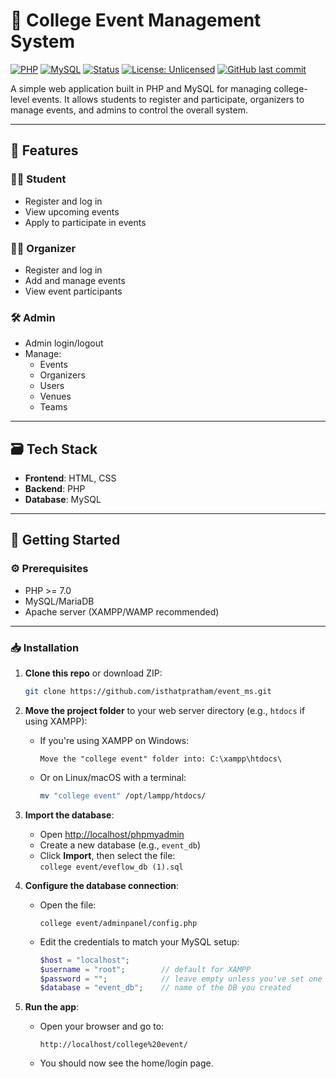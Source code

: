 # 🎉 College Event Management System

[![PHP](https://img.shields.io/badge/Backend-PHP-blue)](https://www.php.net/)
[![MySQL](https://img.shields.io/badge/Database-MySQL-orange)](https://www.mysql.com/)
[![Status](https://img.shields.io/badge/Status-Working-brightgreen)]()
[![License: Unlicensed](https://img.shields.io/badge/License-Educational-lightgrey)]()
[![GitHub last commit](https://img.shields.io/github/last-commit/isthatpratham/event_ms)](https://github.com/isthatpratham/event_ms)

A simple web application built in PHP and MySQL for managing college-level events. It allows students to register and participate, organizers to manage events, and admins to control the overall system.

---

## 📌 Features

### 👨‍🎓 Student
- Register and log in
- View upcoming events
- Apply to participate in events

### 🧑‍💼 Organizer
- Register and log in
- Add and manage events
- View event participants

### 🛠️ Admin
- Admin login/logout
- Manage:
  - Events
  - Organizers
  - Users
  - Venues
  - Teams

---

## 🗃️ Tech Stack

- **Frontend**: HTML, CSS
- **Backend**: PHP
- **Database**: MySQL

---

## 🚀 Getting Started

### ⚙️ Prerequisites

- PHP >= 7.0
- MySQL/MariaDB
- Apache server (XAMPP/WAMP recommended)

---

### 📥 Installation

1. **Clone this repo** or download ZIP:
   ```bash
   git clone https://github.com/isthatpratham/event_ms.git
2. **Move the project folder** to your web server directory (e.g., `htdocs` if using XAMPP):

   - If you're using XAMPP on Windows:
     ```
     Move the "college event" folder into: C:\xampp\htdocs\
     ```
   - Or on Linux/macOS with a terminal:
     ```bash
     mv "college event" /opt/lampp/htdocs/
     ```

3. **Import the database**:
   - Open [http://localhost/phpmyadmin](http://localhost/phpmyadmin)
   - Create a new database (e.g., `event_db`)
   - Click **Import**, then select the file:  
     `college event/eveflow_db (1).sql`

4. **Configure the database connection**:
   - Open the file:
     ```
     college event/adminpanel/config.php
     ```
   - Edit the credentials to match your MySQL setup:
     ```php
     $host = "localhost";
     $username = "root";        // default for XAMPP
     $password = "";            // leave empty unless you've set one
     $database = "event_db";    // name of the DB you created
     ```

5. **Run the app**:
   - Open your browser and go to:
     ```
     http://localhost/college%20event/
     ```
   - You should now see the home/login page.




